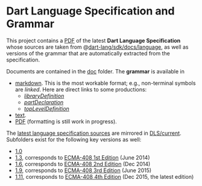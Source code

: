 # Dart Language Specification and Grammar

This project contains a [PDF](doc/dartLangSpec.pdf) of the latest **Dart Language Specification** whose sources are taken from @[dart-lang/sdk/docs/language][], as well as versions of the grammar that are automatically extracted from the specification.

Documents are contained in the [doc](doc) folder. The **grammar** is available in

- [markdown](doc/grammar-AUTOGENERATED-DO-NOT-EDIT.md). This is the most workable format; e.g., non-terminal symbols are _linked_. Here are direct links to some productions:
    - [_libraryDefinition_](doc/grammar-AUTOGENERATED-DO-NOT-EDIT.md#libraryDefinition)
    - [_partDeclaration_](doc/grammar-AUTOGENERATED-DO-NOT-EDIT.md#partDeclaration)
    - [_topLevelDefinition_](doc/grammar-AUTOGENERATED-DO-NOT-EDIT.md#topLevelDefinition)
- [text](doc/grammar-AUTOGENERATED-DO-NOT-EDIT.txt).
- [PDF](doc/grammar.pdf) (formatting is still work in progress).

The [latest language specification sources][dart-lang/sdk/docs/language] are mirrored in [DLS/current](DLS/current). Subfolders exist for the following key versions as well:

- [1.0](DLS/1.0)
- [1.3](DLS/1.3), corresponds to [ECMA-408 1st Edition][] (June 2014)
- [1.6](DLS/1.6), corresponds to [ECMA-408 2nd Edition][] (Dec 2014)
- [1.9](DLS/1.9), corresponds to [ECMA-408 3rd Edition][] (June 2015)
- [1.11](DLS/1.11), corresponds to [ECMA-408 4th Edition][ECMA-408] (Dec 2015, the latest edition)

[ECMA-408 1st Edition]: http://www.ecma-international.org/publications/files/ECMA-ST-ARCH/ECMA-408%201st%20edition%20June%202014.pdf
[ECMA-408 2nd Edition]:
http://www.ecma-international.org/publications/files/ECMA-ST-ARCH/ECMA-408%202nd%20edition%20December%202014.pdf
[ECMA-408 3rd Edition]: http://www.ecma-international.org/publications/files/ECMA-ST-ARCH/ECMA-408%203rd%20edition%20June%202015.pdf
[ECMA-408]: http://www.ecma-international.org/publications/files/ECMA-ST/ECMA-408.pdf
[dart-lang/sdk/docs/language]: https://github.com/dart-lang/sdk/tree/master/docs/language
